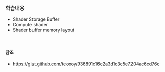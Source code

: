 ### 학습내용
- Shader Storage Buffer
- Compute shader
- Shader buffer memory layout
<br>



#### 참조
- https://gist.github.com/teoxoy/936891c16c2a3d1c3c5e7204ac6cd76c
